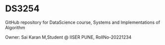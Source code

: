 # DS3254
GitHub repository for DataScience course, Systems and Implementations of Algorithm


Owner: Sai Karan M,Student @ IISER PUNE, RollNo-20221234
